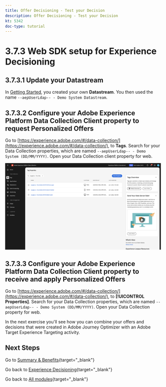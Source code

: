 ```yaml
---
title: Offer Decisioning - Test your Decision
description: Offer Decisioning - Test your Decision
kt: 5342
doc-type: tutorial
---
```

# 3.7.3 Web SDK setup for Experience Decisioning

## 3.7.3.1 Update your Datastream

In [Getting Started](./../../../../modules/getting-started/gettingstarted/ex2.md), you created your own **Datastream**. You then used the name `--aepUserLdap-- - Demo System Datastream`.

## 3.7.3.2 Configure your Adobe Experience Platform Data Collection Client property to request Personalized Offers

Go to [https://experience.adobe.com/#/data-collection/](https://experience.adobe.com/#/data-collection/), to **Tags**. Search for your Data Collection properties, which are named `--aepUserLdap-- - Demo System (DD/MM/YYYY)`. Open your Data Collection client property for web.

![WebSDK](./images/launch1.png)

## 3.7.3.3 Configure your Adobe Experience Platform Data Collection Client property to receive and apply Personalized Offers

Go to [https://experience.adobe.com/#/data-collection/](https://experience.adobe.com/#/data-collection/), to **[!UICONTROL Properties]**. Search for your Data Collection properties, which are named `--aepUserLdap-- - Demo System (DD/MM/YYYY)`. Open your Data Collection property for web.

In the next exercise you'll see how you can combine your offers and decisions that were created in Adobe Journey Optimizer with an Adobe Target Experience Targeting activity.

## Next Steps

Go to [Summary & Benefits](./summary.md){target="_blank"}

Go back to [Experience Decisioning](ajo-decisioning.md){target="_blank"}

Go back to [All modules](./../../../../overview.md){target="_blank"}
